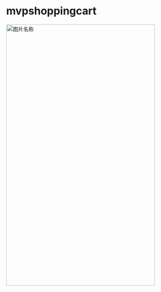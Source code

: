 # mvpshoppingcart

<img src="https://github.com/zhouz88/mvpshoppingcart/blob/mvp/Screenshot_1623897737.png" width = "400" height = "700" alt="图片名称" align=center />

